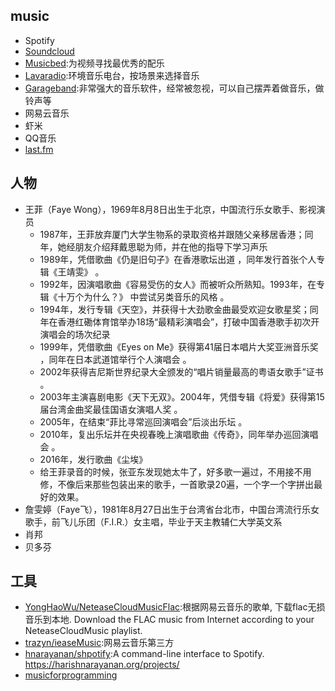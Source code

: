## music

- Spotify
- [Soundcloud](http://soundcloud.com)
- [Musicbed](http://www.musicbed.com/):为视频寻找最优秀的配乐
- [Lavaradio](http://www.lavaradio.com):环境音乐电台，按场景来选择音乐
- [Garageband](https://www.apple.com/cn/ios/garageband/):非常强大的音乐软件，经常被忽视，可以自己摆弄着做音乐，做铃声等
- 网易云音乐
- 虾米
- QQ音乐
- [last.fm](https://www.last.fm/)

## 人物

* 王菲（Faye Wong），1969年8月8日出生于北京，中国流行乐女歌手、影视演员
    - 1987年，王菲放弃厦门大学生物系的录取资格并跟随父亲移居香港；同年，她经朋友介绍拜戴思聪为师，并在他的指导下学习声乐
    - 1989年，凭借歌曲《仍是旧句子》在香港歌坛出道  ，同年发行首张个人专辑《王靖雯》 。
    - 1992年，因演唱歌曲《容易受伤的女人》而被听众所熟知。1993年，在专辑《十万个为什么？》 中尝试另类音乐的风格 。
    - 1994年，发行专辑《天空》，并获得十大劲歌金曲最受欢迎女歌星奖；同年在香港红磡体育馆举办18场“最精彩演唱会”，打破中国香港歌手初次开演唱会的场次纪录
    - 1999年，凭借歌曲《Eyes on Me》获得第41届日本唱片大奖亚洲音乐奖  ，同年在日本武道馆举行个人演唱会  。
    - 2002年获得吉尼斯世界纪录大全颁发的“唱片销量最高的粤语女歌手”证书 。
    - 2003年主演喜剧电影《天下无双》。2004年，凭借专辑《将爱》获得第15届台湾金曲奖最佳国语女演唱人奖 。
    - 2005年，在结束“菲比寻常巡回演唱会”后淡出乐坛  。
    - 2010年，复出乐坛并在央视春晚上演唱歌曲《传奇》，同年举办巡回演唱会 。
    - 2016年，发行歌曲《尘埃》
    - 给王菲录音的时候，张亚东发现她太牛了，好多歌一遍过，不用接不用修，不像后来那些包装出来的歌手，一首歌录20遍，一个字一个字拼出最好的效果。
* 詹雯婷（Faye飞），1981年8月27日出生于台湾省台北市，中国台湾流行乐女歌手，前飞儿乐团（F.I.R.）女主唱，毕业于天主教辅仁大学英文系
* 肖邦
* 贝多芬

## 工具

* [YongHaoWu/NeteaseCloudMusicFlac](https://github.com/YongHaoWu/NeteaseCloudMusicFlac):根据网易云音乐的歌单, 下载flac无损音乐到本地. Download the FLAC music from Internet according to your NeteaseCloudMusic playlist.
* [trazyn/ieaseMusic](https://github.com/trazyn/ieaseMusic):网易云音乐第三方
* [hnarayanan/shpotify](https://github.com/hnarayanan/shpotify):A command-line interface to Spotify. https://harishnarayanan.org/projects/
* [musicforprogramming](https://musicforprogramming.net/)
